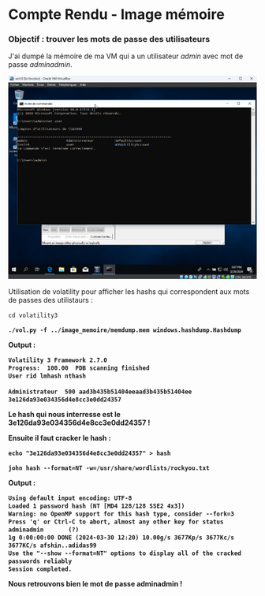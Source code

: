 # Compte Rendu - Image mémoire 

### Objectif : trouver les mots de passe des utilisateurs 

J'ai dumpé la mémoire de ma VM qui a un utilisateur *admin* avec mot de passe *adminadmin*.

![](./img.png)

Utilisation de volatility pour afficher les hashs qui correspondent aux mots de passes des utilistaurs : 

    cd volatility3
<b>

    ./vol.py -f ../image_memoire/memdump.mem windows.hashdump.Hashdump

Output :

    Volatility 3 Framework 2.7.0
    Progress:  100.00  PDB scanning finished                                                                                              
    User rid lmhash nthash

    Administrateur  500 aad3b435b51404eeaad3b435b51404ee    3e126da93e034356d4e8cc3e0dd24357


Le hash qui nous interresse est le **3e126da93e034356d4e8cc3e0dd24357** !

Ensuite il faut cracker le hash :

    echo "3e126da93e034356d4e8cc3e0dd24357" > hash
<b>
    
    john hash --format=NT -w=/usr/share/wordlists/rockyou.txt

Output :

    Using default input encoding: UTF-8
    Loaded 1 password hash (NT [MD4 128/128 SSE2 4x3])
    Warning: no OpenMP support for this hash type, consider --fork=3
    Press 'q' or Ctrl-C to abort, almost any other key for status
    adminadmin       (?)     
    1g 0:00:00:00 DONE (2024-03-30 12:20) 10.00g/s 3677Kp/s 3677Kc/s 3677KC/s afshin..adidas99
    Use the "--show --format=NT" options to display all of the cracked passwords reliably
    Session completed. 

Nous retrouvons bien le mot de passe **adminadmin** !

